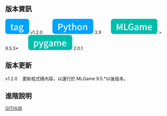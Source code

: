 ## 版本資訊

![tag-chip](../icons/tag.svg) v1.2.0&nbsp;&nbsp;&nbsp;&nbsp;&nbsp;&nbsp;&nbsp;&nbsp;![python-chip](../icons/python.svg) 3.9&nbsp;&nbsp;&nbsp;&nbsp;&nbsp;&nbsp;&nbsp;&nbsp;![mlgame-chip](../icons/mlGame.svg) > 9.5.3\*&nbsp;&nbsp;&nbsp;&nbsp;&nbsp;&nbsp;&nbsp;&nbsp;![pygame-chip](../icons/pygame.svg) 2.0.1

## 版本更新

v1.2.0&nbsp;&nbsp;&nbsp;&nbsp;更新程式碼內容，以運行於 MLGame 9.5.\*以後版本。

## 進階說明

[GITHUB](https://github.com/PAIA-Playful-AI-Arena/dont_touch)
